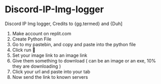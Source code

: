 # Discord-IP-Img-logger
Discord IP Img logger, Credits to {gg.termed} and {Duh]

1. Make account on replit.com
2. Create Python File
3. Go to my pastebin, and copy and paste into the python file
4. Click run 🙂
5. Set your image link to an image link
6. Give them something to download ( can be an image or an exe, 10% they are downloading )
7. Click your url and paste into your tab
8. Now send the link to known servers
